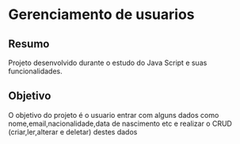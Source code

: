 # Gerenciamento de usuarios

## Resumo
  Projeto desenvolvido durante o estudo do Java Script e suas funcionalidades.

## Objetivo

  O objetivo do projeto é o usuario entrar com alguns dados como nome,email,nacionalidade,data de nascimento etc e realizar o CRUD (criar,ler,alterar e deletar) destes dados


